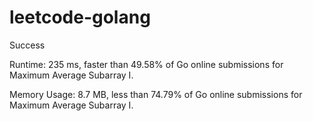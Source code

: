 # leetcode-golang

Success

Runtime: 235 ms, faster than 49.58% of Go online submissions for Maximum Average Subarray I.

Memory Usage: 8.7 MB, less than 74.79% of Go online submissions for Maximum Average Subarray I.
